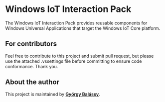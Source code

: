﻿# Windows IoT Interaction Pack

The Windows IoT Interaction Pack provides reusable components for Windows Universal Applications that target the Windows IoT Core platform.

## For contributors

Feel free to contribute to this project and submit pull request, but please use the attached .vssettings file before committing to ensure code conformance. Thank you.

## About the author

This project is maintained by **[György Balássy](http://gyorgybalassy.wordpress.com)**.
